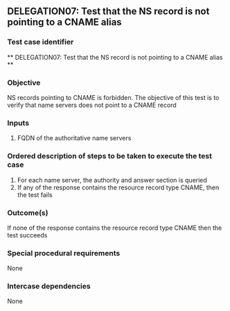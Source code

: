 ## DELEGATION07: Test that the NS record is not pointing to a CNAME alias

### Test case identifier
** DELEGATION07: Test that the NS record is not pointing to a CNAME alias **

### Objective
NS records pointing to CNAME is forbidden. The objective of this test is to verify that name servers does not point to a CNAME record

### Inputs
1. FQDN of the authoritative name servers

### Ordered description of steps to be taken to execute the test case
1. For each name server, the authority and answer section is queried
2. If any of the response contains the resource record type CNAME, then the test fails

### Outcome(s)
If none of the response contains the resource record type CNAME then the test succeeds

### Special procedural requirements
None

### Intercase dependencies
None
